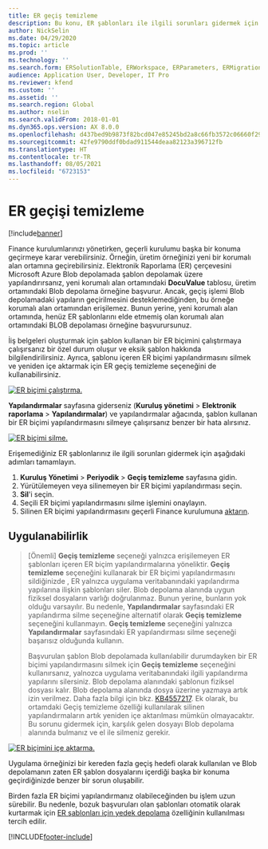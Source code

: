 ```yaml
---
title: ER geçiş temizleme
description: Bu konu, ER şablonları ile ilgili sorunları gidermek için ER geçiş temizleme işlevini nasıl kullanabileceğinizi açıklamaktadır.
author: NickSelin
ms.date: 04/29/2020
ms.topic: article
ms.prod: ''
ms.technology: ''
ms.search.form: ERSolutionTable, ERWorkspace, ERParameters, ERMigrationCleanup
audience: Application User, Developer, IT Pro
ms.reviewer: kfend
ms.custom: ''
ms.assetid: ''
ms.search.region: Global
ms.author: nselin
ms.search.validFrom: 2018-01-01
ms.dyn365.ops.version: AX 8.0.0
ms.openlocfilehash: d437bed9b9873f82bcd047e85245bd2a8c66fb3572c06660f29fc19f66aebae1
ms.sourcegitcommit: 42fe9790ddf0bdad911544deaa82123a396712fb
ms.translationtype: HT
ms.contentlocale: tr-TR
ms.lasthandoff: 08/05/2021
ms.locfileid: "6723153"
---
```

# <a name="er-migration-cleanup"></a>ER geçişi temizleme 

[!include[banner](../includes/banner.md)]

Finance kurulumlarınızı yönetirken, geçerli kurulumu başka bir konuma geçirmeye karar verebilirsiniz. Örneğin, üretim örneğinizi yeni bir korumalı alan ortamına geçirebilirsiniz. Elektronik Raporlama (ER) çerçevesini Microsoft Azure Blob depolamada şablon depolamak üzere yapılandırırsanız, yeni korumalı alan ortamındaki **DocuValue** tablosu, üretim ortamındaki Blob depolama örneğine başvurur. Ancak, geçiş işlemi Blob depolamadaki yapıların geçirilmesini desteklemediğinden, bu örneğe korumalı alan ortamından erişilemez. Bunun yerine, yeni korumalı alan ortamında, henüz ER şablonlarını elde etmemiş olan korumalı alan ortamındaki BLOB depolaması örneğine başvurursunuz.

İiş belgeleri oluşturmak için şablon kullanan bir ER biçimini çalıştırmaya çalışırsanız bir özel durum oluşur ve eksik şablon hakkında bilgilendirilirsiniz. Ayrıca, şablonu içeren ER biçimi yapılandırmasını silmek ve yeniden içe aktarmak için ER geçiş temizleme seçeneğini de kullanabilirsiniz.

[![ER biçimi çalıştırma.](./media/er-migration-cleanup-run.png)](./media/er-migration-cleanup-run.png)

**Yapılandırmalar** sayfasına giderseniz (**Kuruluş yönetimi** \> **Elektronik raporlama** \> **Yapılandırmalar**) ve yapılandırmalar ağacında, şablon kullanan bir ER biçimi yapılandırmasını silmeye çalışırsanız benzer bir hata alırsınız.

[![ER biçimi silme.](./media/er-migration-cleanup-delete.png)](./media/er-migration-cleanup-delete.png)

Erişemediğiniz ER şablonlarınız ile ilgili sorunları gidermek için aşağıdaki adımları tamamlayın.

1.  **Kuruluş Yönetimi** \> **Periyodik** \> **Geçiş temizleme** sayfasına gidin.
2.  Yürütülemeyen veya silinemeyen bir ER biçimi yapılandırması seçin.
3.  **Sil**'i seçin.
4.  Seçili ER biçimi yapılandırmasını silme işlemini onaylayın.
5.  Silinen ER biçimi yapılandırmasını geçerli Finance kurulumuna [aktarın](download-electronic-reporting-configuration-lcs.md).

## <a name="applicability"></a>Uygulanabilirlik

> [Önemli] **Geçiş temizleme** seçeneği yalnızca erişilemeyen ER şablonları içeren ER biçim yapılandırmalarına yöneliktir. **Geçiş temizleme** seçeneğini kullanarak bir ER biçimi yapılandırmasını sildiğinizde , ER yalnızca uygulama veritabanındaki yapılandırma yapılarına ilişkin şablonları siler. Blob depolama alanında uygun fiziksel dosyaların varlığı doğrulanmaz. Bunun yerine, bunların yok olduğu varsayılır. Bu nedenle, **Yapılandırmalar** sayfasındaki ER yapılandırma silme seçeneğine alternatif olarak **Geçiş temizleme** seçeneğini kullanmayın. **Geçiş temizleme** seçeneğini yalnızca **Yapılandırmalar** sayfasındaki ER yapılandırması silme seçeneği başarısız olduğunda kullanın.
>
> Başvurulan şablon Blob depolamada kullanılabilir durumdayken bir ER biçimi yapılandırmasını silmek için **Geçiş temizleme** seçeneğini kullanırsanız, yalnozca uygulama veritabanındaki ilgili yapılandırma yapılarını silersiniz. Blob depolama alanındaki şablonun fiziksel dosyası kalır. Blob depolama alanında dosya üzerine yazmaya artık izin verilmez. Daha fazla bilgi için bkz. [KB4557217](https://fix.lcs.dynamics.com/Issue/Details?kb=4557217). Ek olarak, bu ortamdaki Geçiş temizleme özelliği kullanılarak silinen yapılandırmaların artık yeniden içe aktarılması mümkün olmayacaktır. Bu sorunu gidermek için, karşılık gelen dosyayı Blob depolama alanında bulmanız ve el ile silmeniz gerekir.

[![ER biçimini içe aktarma.](./media/er-migration-cleanup-import.png)](./media/er-migration-cleanup-import.png)

Uygulama örneğinizi bir kereden fazla geçiş hedefi olarak kullanılan ve Blob depolamanın zaten ER şablon dosyalarını içerdiği başka bir konuma geçirdiğinizde benzer bir sorun oluşabilir.

Birden fazla ER biçimi yapılandırmanız olabileceğinden bu işlem uzun sürebilir. Bu nedenle, bozuk başvuruları olan şablonları otomatik olarak kurtarmak için [ER şablonları için yedek depolama](er-backup-storage-templates.md) özelliğinin kullanılması tercih edilir.


[!INCLUDE[footer-include](../../../includes/footer-banner.md)]